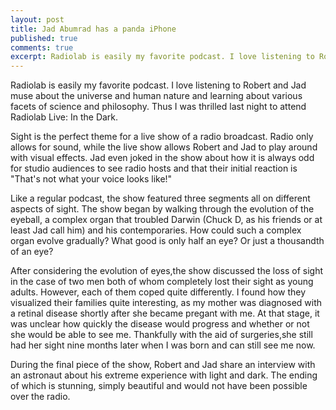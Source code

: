 ```yaml
---
layout: post
title: Jad Abumrad has a panda iPhone
published: true
comments: true
excerpt: Radiolab is easily my favorite podcast. I love listening to Robert and Jad muse about the universe and human nature and learning about various facets of science and philosophy. Thus I was thrilled last night to attend Radiolab Live: In the Dark.
---
```


Radiolab is easily my favorite podcast. I love listening to Robert and Jad muse about the universe and human nature and learning about various facets of science and philosophy. Thus I was thrilled last night to attend Radiolab Live: In the Dark.

Sight is the perfect theme for a live show of a radio broadcast.
Radio only allows for sound, while the live show allows Robert and
Jad to play around with visual effects.
Jad even joked in the show about how it is always odd for studio 
audiences to see radio hosts and that their initial reaction is 
"That's not what your voice looks like!"

Like a regular podcast, the show featured three segments all on different
aspects of sight. The show began by walking through the evolution of the
eyeball, a complex organ that troubled Darwin (Chuck D, as his friends or
at least Jad call him) and his contemporaries. How could such a complex 
organ evolve gradually? What good is only half an
eye? Or just a thousandth of an eye? 

After considering the evolution of eyes,the show discussed the loss of 
sight in the case of two men both of whom completely lost their 
sight as young adults. However, each of them coped quite differently. 
I found how they visualized their families quite interesting, as my 
mother was diagnosed with a retinal disease shortly after she became
pregant with me. At that stage, it was unclear how quickly the disease
would progress and whether or not she would be able to see me. Thankfully
with the aid of surgeries,she still had her sight nine months later when
I was born and can still see me now.

During the final piece of the show, Robert and Jad share an interview
with an astronaut about his extreme experience with light and dark.
The ending of which is stunning, simply beautiful and would not have
been possible over the radio.